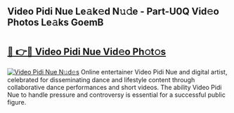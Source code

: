 ## Video Pidi Nue Le𝚊k𝚎d N𝚞𝚍e - Part-U0Q Vid𝚎o Photos Le𝚊ks GoemB

# <h2><a href="http://fbap9mh.evod.top/?m=Video+Pidi+Nue">🔗 👉🔴 Video Pidi Nue Vid𝚎o Ph𝚘t𝚘s</a></h2>

[![Video Pidi Nue N𝚞d𝚎s](https://i.imgur.com/8V9OHl7.gif)](http://fbap9mh.evod.top/?m=Video+Pidi+Nue)
Online entertainer Video Pidi Nue and digital artist, celebrated for disseminating dance and lifestyle content through collaborative dance performances and short videos. The ability Video Pidi Nue to handle pressure and controversy is essential for a successful public figure. 
